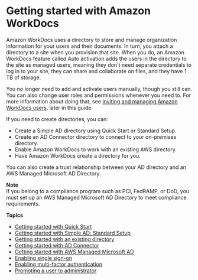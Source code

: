 # Getting started with Amazon WorkDocs<a name="getting_started"></a>

Amazon WorkDocs uses a directory to store and manage organization information for your users and their documents\. In turn, you attach a directory to a site when you provision that site\. When you do, an Amazon WorkDocs feature called Auto activation adds the users in the directory to the site as managed users, meaning they don't need separate credentials to log in to your site, they can share and collaborate on files, and they have 1 TB of storage\.

You no longer need to add and activate users manually, though you still can\. You can also change user roles and permissions whenever you need to\. For more information about doing that, see [Inviting and managing Amazon WorkDocs users](users.md), later in this guide\.

If you need to create directories, you can:
+ Create a Simple AD directory using Quick Start or Standard Setup\.
+ Create an AD Connector directory to connect to your on\-premises directory\.
+ Enable Amazon WorkDocs to work with an existing AWS directory\.
+ Have Amazon WorkDocs create a directory for you\.

You can also create a trust relationship between your AD directory and an AWS Managed Microsoft AD Directory\.

**Note**  
If you belong to a compliance program such as PCI, FedRAMP, or DoD, you must set up an AWS Managed Microsoft AD Directory to meet compliance requirements\.

**Topics**
+ [Getting started with Quick Start](cloud_quick_start.md)
+ [Getting started with Simple AD: Standard Setup](cloud_standard_setup.md)
+ [Getting started with an existing directory](existing-dir-setup.md)
+ [Getting started with AD Connector](connect_directory_connector.md)
+ [Getting started with AWS Managed Microsoft AD](connect_directory_microsoft.md)
+ [Enabling single sign\-on](single_sign_on.md)
+ [Enabling multi\-factor authentication](connect_mfa.md)
+ [Promoting a user to administrator](manage_set_admin.md)
